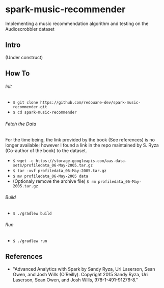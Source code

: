 # spark-music-recommender
Implementing a music recommendation algorithm and testing on the Audioscrobbler dataset

## Intro

(Under construct)

## How To

###### Init
- `$ git clone https://github.com/redouane-dev/spark-music-recommender.git`
- `$ cd spark-music-recommender`

###### Fetch the Data

For the time being, the link provided by the book (See references) is no longer available; however I found a link in the repo maintained by S. Ryza (Co-author of the book) to the dataset.
- `$ wget -c https://storage.googleapis.com/aas-data-sets/profiledata_06-May-2005.tar.gz`
- `$ tar -xvf profiledata_06-May-2005.tar.gz`
- `$ mv profiledata_06-May-2005 data`
- (Optionaly remove the archive file) `$ rm profiledata_06-May-2005.tar.gz`

###### Build
- `$ ./gradlew build`

###### Run
- `$ ./gradlew run`



## References
- "Advanced Analytics with Spark by Sandy Ryza, Uri Laserson, Sean Owen, and Josh Wills (O’Reilly). Copyright 2015 Sandy Ryza, Uri Laserson, Sean Owen, and Josh Wills, 978-1-491-91276-8."